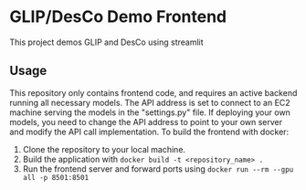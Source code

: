 # GLIP/DesCo Demo Frontend

This project demos GLIP and DesCo using streamlit

## Usage

This repository only contains frontend code, and requires an active backend running all necessary models. The API address is set to connect to an EC2 machine serving the models in the "settings.py" file. If deploying your own models, you need to change the API address to point to your own server and modify the API call implementation. To build the frontend with docker:

1. Clone the repository to your local machine.
2. Build the application with `docker build -t <repository_name> .`
3. Run the frontend server and forward ports using `docker run --rm --gpu all -p 8501:8501`
